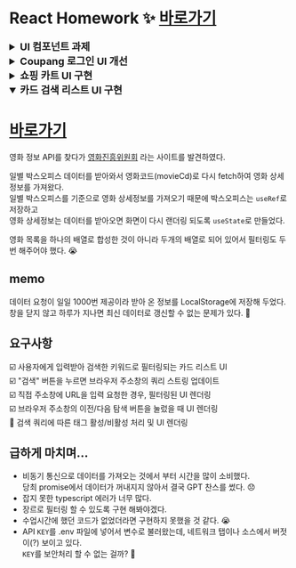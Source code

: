 # React Homework ✨ [바로가기](https://bohyemian.github.io/react-homework/)

<details>
  <summary style="font-size: 18px;font-weight: bold">UI 컴포넌트 과제</summary>

## Switch

`input` `checkbox`로 구현하였고, css 선택자 `:checked` 상태로 스타일이 토글될 수 있도록 하였다.  
 input의 label을 제공하기 위해 id와 label 명을 props로 받도록 했다.

## Chip button

button 태그로 구현하여 클릭할 때 클래스를 추가하여 active 상태를 분기하였다.  
 버튼의 텍스트와 초기 상태를 props로 받았다. (각각 children, active 속성)

![크롬](https://github.com/bohyemian/react-homework/blob/main/README/ui.gif?raw=true)

</details>

<details>
  <summary style="font-size: 18px;font-weight: bold">Coupang 로그인 UI 개선</summary>
  - header의 로그인, 회원가입 메뉴 클릭 시 화면 토글

## 미작업 목록😭

[ ] 쿠팡 회원가입 화면  
[ ] email, password 모두 유효성 검사 통과 시 로그인 버튼 활성화  
[ ] README 파일 작성

</details>

<details>
  <summary style="font-size: 18px;font-weight: bold">쇼핑 카트 UI 구현</summary>

## [바로가기](https://bohyemian.github.io/react-homework/?view=cart)

![cart_component](https://github.com/bohyemian/react-homework/blob/main/README/cart_component.png?raw=true)

## 컴포넌트 목록

- Cart _(stateful)_
- ProductItem (stateless)
- Quantity (stateless)

## 컴포넌트 구성

`Cart` > `ProductItem` > `Quantity`

![cart_component_depth](https://github.com/bohyemian/react-homework/blob/main/README/cart_component_depth.png?raw=true)

## data

```javascript
{
  id: 'product1',
  name: '1A 우유 900mL',
  price: 1880,
  cartQuantity: 2,
  stock: 10,
  imgPath: 'assets/images/product1.png'
}
```

`Cart` 컴포넌트에서 장바구니에 담은 상품 목록을 상태값으로 받아온다.  
`ProductItem` 리스트 랜더링을 위한 id, 상품명, 가격, 장바구니 수량, 재고, 이미지 경로.

`ProductItem` 컴포넌트에서 `Quantity` 컴포넌트로 선택한 수량(`defaultQuantity`)을 넘겨 주도록 했다.

### 상태 값 갱신

Quantity의 수량 증가/감소 버튼을 누르면 props로 내려받은 `updateQuantity` 함수에 defaultQuantity 값을 전달하여 상위 컴포넌트의 상태값 cartQuantity를 갱신하도록 하였다.

### 구매 총액 계산

Cart 컴포넌트는 상태 값 price * cartQuantity의 합산 값인 totalPrice를 파생된 상태로 갖는다.

```javascript
const totalPrice = cartProducts.reduce((sum, { price, cartQuantity }) => sum + price * cartQuantity, 0);
```

## 구현 화면

![cart](https://github.com/bohyemian/react-homework/blob/main/README/update.gif?raw=true)

### 리사이즈

![cart](https://github.com/bohyemian/react-homework/blob/main/README/resize.gif?raw=true)

## 마치며..

`Quantity` 컴포넌트에 `index` 값을 props로 전달해주고 상태가 변경되면 `updateQuantity` 함수에 `index` 값을 같이 올려주었는데, 리스트로 랜더링 되지 않는 경우에는 불필요한 값이기 때문에 거슬리는 부분이었다.

```javascript
// Cart Component
const updateQuantity = (q: number, i?: number) => {
```

```javascript
// Quantity Component
function Quantity({idx, max = 999, updateQuantity, defaultQuantity}: QuantityProps) {
  ...
  updateQuantity?.(nextValue, idx);
```

커링 함수로 작성했던 `generateUpdateHandler`가 떠올랐다.  
updateQuantity 함수를 실행하면서 index를 전달하여 클로저를 형성하고, 반환한 함수에서 갱신 된 상태 값만 받아오도록 수정해 주었다.

`QuantityProps` 타입에서도 index를 삭제하고 props에서 내려주고 올려주는 코드도 삭제되어 코드가 깔끔해졌다.

```javascript
// Cart Component
const updateQuantity = (i: number) => (quantity: number) => {
```

```javascript
// Quantity Component
function Quantity({max = 999, updateQuantity, defaultQuantity}: QuantityProps) {
  ...
  updateQuantity?.(nextValue);
```

수업을 들을 때는 왜 궂이 함수를 반환하는지 미처 이해가 되지 않았었는데, 직접 코드를 짜면서 완전히 이해가 되었다. 😌  
역시 직접 고민하고 내 손으로 해봐야 온전히 학습이 되는구나- 다시 한번 느끼게 되었다.

</details>

<details open>
  <summary style="font-size: 18px;font-weight: bold">카드 검색 리스트 UI 구현</summary>

  # [바로가기](https://bohyemian.github.io/react-homework/?view=list)  

  영화 정보 API를 찾다가 [영화진흥위원회](https://www.kobis.or.kr/kobisopenapi/homepg/apiservice/searchServiceInfo.do) 라는 사이트를 발견하였다.

  일별 박스오피스 데이터를 받아와서 영화코드(movieCd)로 다시 fetch하여 영화 상세정보를 가져왔다.  
  일별 박스오피스를 기준으로 영화 상세정보를 가져오기 때문에 박스오피스는 `useRef`로 저장하고  
  영화 상세정보는 데이터를 받아오면 화면이 다시 랜더링 되도록 `useState`로 만들었다.

  영화 목록을 하나의 배열로 합성한 것이 아니라 두개의 배열로 되어 있어서 필터링도 두번 해주어야 했다. 😭

  ## memo
  데이터 요청이 일일 1000번 제공이라 받아 온 정보를 LocalStorage에 저장해 두었다.  
  창을 닫지 않고 하루가 지나면 최신 데이터로 갱신할 수 없는 문제가 있다. 🥲

  ## 요구사항
  ☑️ 사용자에게 입력받아 검색한 키워드로 필터링되는 카드 리스트 UI  
  ☑️ "검색" 버튼을 누르면 브라우저 주소창의 쿼리 스트링 업데이트  
  ☑️  직접 주소창에 URL을 입력 요청한 경우, 필터링된 UI 렌더링  
  ☑️  브라우저 주소창의 이전/다음 탐색 버튼을 눌렀을 때 UI 렌더링  
  🔲 검색 쿼리에 따른 태그 활성/비활성 처리 및 UI 렌더링

  ## 급하게 마치며...
  - 비동기 통신으로 데이터를 가져오는 것에서 부터 시간을 많이 소비했다.  
  당최 promise에서 데이터가 꺼내지지 않아서 결국 GPT 찬스를 썼다. 😞  
  - 잡지 못한 typescript 에러가 너무 많다.  
  - 장르로 필터링 할 수 있도록 구현 해봐야겠다.  
  - 수업시간에 했던 코드가 없었더라면 구현하지 못했을 것 같다. 😭
  - API `KEY`를 .env 파일에 넣어서 변수로 불러왔는데, 네트워크 탭이나 소스에서 버젓이(?) 보이고 있다.  
  `KEY`를 보안처리 할 수 없는 걸까? 🤔
</detail>
